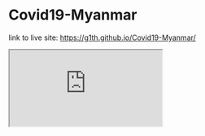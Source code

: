 # Covid19-Myanmar

link to live site: https://g1th.github.io/Covid19-Myanmar/
<iframe src='https://g1th.github.io/leaflet-maps-with-google-sheets/'><iframe>
